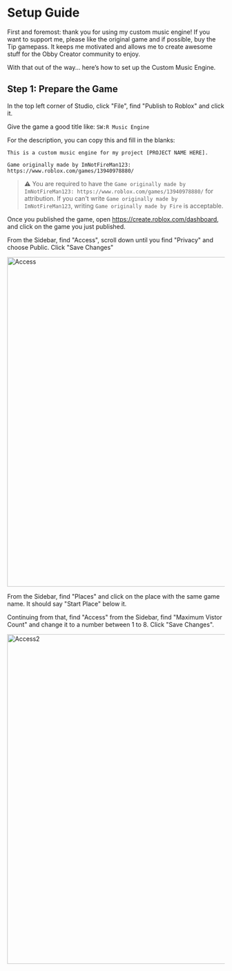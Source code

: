 # Setup Guide
First and foremost: thank you for using my custom music engine! If you want to support me, please like the original game and if possible, buy the Tip gamepass. It keeps me motivated and allows me to create awesome stuff for the Obby Creator community to enjoy.

With that out of the way... here’s how to set up the Custom Music Engine. 
## Step 1: Prepare the Game
In the top left corner of Studio, click "File", find "Publish to Roblox" and click it.

Give the game a good title like: `SW:R Music Engine`

For the description, you can copy this and fill in the blanks:
```
This is a custom music engine for my project [PROJECT NAME HERE].

Game originally made by ImNotFireMan123:
https://www.roblox.com/games/13940978880/
```
> ⚠️ You are required to have the `Game originally made by ImNotFireMan123: https://www.roblox.com/games/13940978880/` for attribution. If you can't write `Game originally made by ImNotFireMan123`, writing `Game originally made by Fire` is acceptable.

Once you published the game, open https://create.roblox.com/dashboard, and click on the game you just published.

From the Sidebar, find "Access", scroll down until you find "Privacy" and choose Public. Click "Save Changes"

<img width="762" alt="Access" src="https://github.com/fire-luau/custom_music_engine/assets/107028394/b64becf0-7c3c-4ced-859a-43c2adc508cd">


From the Sidebar, find "Places" and click on the place with the same game name. It should say "Start Place" below it. 

Continuing from that, find "Access" from the Sidebar, find "Maximum Vistor Count" and change it to a number between 1 to 8. Click "Save Changes".

<img width="762" alt="Access2" src="https://github.com/fire-luau/custom_music_engine/assets/107028394/6c3dec93-bc11-46ee-be3d-659858148fbf">

